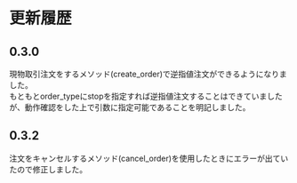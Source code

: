 # 更新履歴
## 0.3.0
現物取引注文をするメソッド(create_order)で逆指値注文ができるようになりました。  
もともとorder_typeにstopを指定すれば逆指値注文することはできていましたが、動作確認をした上で引数に指定可能であることを明記しました。

## 0.3.2
注文をキャンセルするメソッド(cancel_order)を使用したときにエラーが出ていたので修正しました。